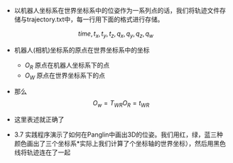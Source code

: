 * 以机器人坐标系在世界坐标系中的位姿作为一系列点的话，我们将轨迹文件存储与trajectory.txt中，每一行用下面的格式进行存储。

$$ time,t_x,t_y,t_z,q_x,q_y,q_z,q_w $$

* 机器人(相机)坐标系的原点在世界坐标系中的坐标
    * $O_R$ 原点在机器人坐标系下的点
    * $O_W$ 原点在世界坐标系下的点
* 那么
$$ O_w=T_{WR} O_{R}=t_{WR}$$
* 这里表述就正确了

* 3.7 实践程序演示了如何在Panglin中画出3D的位姿。我们用红，绿，蓝三种颜色画出了三个坐标系*实际上我们计算了个坐标轴的世界坐标），然后用黑色线将轨迹连在了一起